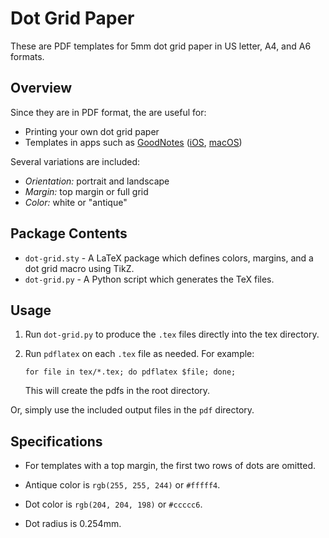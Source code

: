 # Dot Grid Paper

These are PDF templates for 5mm dot grid paper in US letter, A4, and A6 formats.

## Overview

Since they are in PDF format, the are useful for:

*   Printing your own dot grid paper
*   Templates in apps such as [GoodNotes][] ([iOS][], [macOS][])

Several variations are included:

*   _Orientation:_ portrait and landscape
*   _Margin:_ top margin or full grid
*   _Color:_ white or "antique"

## Package Contents

*   `dot-grid.sty` - A LaTeX package which defines colors, margins, and a dot grid macro using TikZ.
*   `dot-grid.py` - A Python script which generates the TeX files.

## Usage

1.   Run `dot-grid.py` to produce the `.tex` files directly into the tex directory.
2.   Run `pdflatex` on each `.tex` file as needed.  For example:

         for file in tex/*.tex; do pdflatex $file; done;

     This will create the pdfs in the root directory.

Or, simply use the included output files in the `pdf` directory.

## Specifications

*   For templates with a top margin, the first two rows of dots are omitted.

*   Antique color is `rgb(255, 255, 244)` or `#fffff4`.

*   Dot color is `rgb(204, 204, 198)` or `#ccccc6`.

*   Dot radius is 0.254mm.

[GoodNotes]: http://www.goodnotesapp.com
[iOS]: https://itunes.apple.com/us/app/goodnotes-4-notes-pdf/id778658393?mt=8&uo=4&at=11l5Vs
[macOS]: https://itunes.apple.com/us/app/goodnotes/id1026566364?mt=12&uo=4&at=11l5Vs
